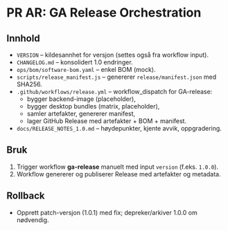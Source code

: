 # PR AR: GA Release Orchestration

## Innhold
- `VERSION` – kildesannhet for versjon (settes også fra workflow input).
- `CHANGELOG.md` – konsolidert 1.0 endringer.
- `ops/bom/software-bom.yaml` – enkel BOM (mock).
- `scripts/release_manifest.js` – genererer `release/manifest.json` med SHA256.
- `.github/workflows/release.yml` – workflow_dispatch for GA-release:
  - bygger backend-image (placeholder),
  - bygger desktop bundles (matrix, placeholder),
  - samler artefakter, genererer manifest,
  - lager GitHub Release med artefakter + BOM + manifest.
- `docs/RELEASE_NOTES_1.0.md` – høydepunkter, kjente avvik, oppgradering.

## Bruk
1. Trigger workflow **ga-release** manuelt med input `version` (f.eks. `1.0.0`).
2. Workflow genererer og publiserer Release med artefakter og metadata.

## Rollback
- Opprett patch-versjon (1.0.1) med fix; depreker/arkiver 1.0.0 om nødvendig.

